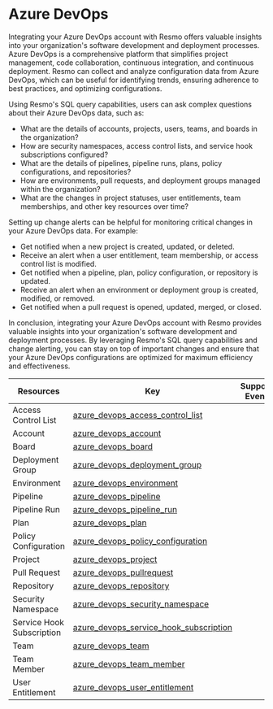 Azure DevOps
============
Integrating your Azure DevOps account with Resmo offers valuable insights into your organization's software development and deployment processes. Azure DevOps is a comprehensive platform that simplifies project management, code collaboration, continuous integration, and continuous deployment. Resmo can collect and analyze configuration data from Azure DevOps, which can be useful for identifying trends, ensuring adherence to best practices, and optimizing configurations.

Using Resmo's SQL query capabilities, users can ask complex questions about their Azure DevOps data, such as:

* What are the details of accounts, projects, users, teams, and boards in the organization?
* How are security namespaces, access control lists, and service hook subscriptions configured?
* What are the details of pipelines, pipeline runs, plans, policy configurations, and repositories?
* How are environments, pull requests, and deployment groups managed within the organization?
* What are the changes in project statuses, user entitlements, team memberships, and other key resources over time?

Setting up change alerts can be helpful for monitoring critical changes in your Azure DevOps data. For example:

* Get notified when a new project is created, updated, or deleted.
* Receive an alert when a user entitlement, team membership, or access control list is modified.
* Get notified when a pipeline, plan, policy configuration, or repository is updated.
* Receive an alert when an environment or deployment group is created, modified, or removed.
* Get notified when a pull request is opened, updated, merged, or closed.

In conclusion, integrating your Azure DevOps account with Resmo provides valuable insights into your organization's software development and deployment processes. By leveraging Resmo's SQL query capabilities and change alerting, you can stay on top of important changes and ensure that your Azure DevOps configurations are optimized for maximum efficiency and effectiveness.

| **Resources**             | **Key**                                                                                     | **Supports Events** |
| ------------------------- | ------------------------------------------------------------------------------------------- | ------------------- |
| Access Control List       | [azure\_devops\_access\_control\_list](azure\_devops\_access\_control\_list.md)             |                     |
| Account                   | [azure\_devops\_account](azure\_devops\_account.md)                                         |                     |
| Board                     | [azure\_devops\_board](azure\_devops\_board.md)                                             |                     |
| Deployment Group          | [azure\_devops\_deployment\_group](azure\_devops\_deployment\_group.md)                     |                     |
| Environment               | [azure\_devops\_environment](azure\_devops\_environment.md)                                 |                     |
| Pipeline                  | [azure\_devops\_pipeline](azure\_devops\_pipeline.md)                                       |                     |
| Pipeline Run              | [azure\_devops\_pipeline\_run](azure\_devops\_pipeline\_run.md)                             |                     |
| Plan                      | [azure\_devops\_plan](azure\_devops\_plan.md)                                               |                     |
| Policy Configuration      | [azure\_devops\_policy\_configuration](azure\_devops\_policy\_configuration.md)             |                     |
| Project                   | [azure\_devops\_project](azure\_devops\_project.md)                                         |                     |
| Pull Request              | [azure\_devops\_pullrequest](azure\_devops\_pullrequest.md)                                 |                     |
| Repository                | [azure\_devops\_repository](azure\_devops\_repository.md)                                   |                     |
| Security Namespace        | [azure\_devops\_security\_namespace](azure\_devops\_security\_namespace.md)                 |                     |
| Service Hook Subscription | [azure\_devops\_service\_hook\_subscription](azure\_devops\_service\_hook\_subscription.md) |                     |
| Team                      | [azure\_devops\_team](azure\_devops\_team.md)                                               |                     |
| Team Member               | [azure\_devops\_team\_member](azure\_devops\_team\_member.md)                               |                     |
| User Entitlement          | [azure\_devops\_user\_entitlement](azure\_devops\_user\_entitlement.md)                     |                     |
